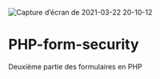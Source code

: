 ![Capture d’écran de 2021-03-22 20-10-12](https://user-images.githubusercontent.com/78819259/112045944-b62ad300-8b4b-11eb-8566-6aa579d35a22.png)
# PHP-form-security
Deuxième partie des formulaires en PHP
